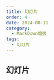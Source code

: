 ```yaml
---
title: 幻灯片
order: 4
date: 2024-08-11
category:
  - MarkDown增强
tags:
  - 幻灯片
---
```


## 幻灯片<Badge type="danger" text="建设中.."/>

